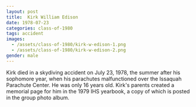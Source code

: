 ```yaml
---
layout: post
title:  Kirk William Edison
date: 1978-07-23
categories: class-of-1980
tags: accident
images:
  - /assets/class-of-1980/kirk-w-edison-1.png
  - /assets/class-of-1980/kirk-w-edison-2.png
gender: male
---
```

Kirk died in a skydiving accident on July 23, 1978, the summer after his sophomore year, when his parachutes malfunctioned over the Issaquah Parachute Center.  He was only 16 years old.  Kirk's parents created a memorial page for him in the 1979 IHS yearbook, a copy of which is posted in the group photo album.
